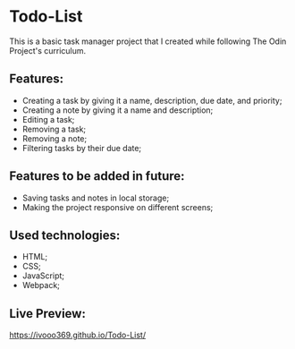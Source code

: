 # Todo-List

This is a basic task manager project that I created while following The Odin Project's curriculum.

## Features:

- Creating a task by giving it a name, description, due date, and priority;
- Creating a note by giving it a name and description;
- Editing a task;
- Removing a task;
- Removing a note;
- Filtering tasks by their due date;

## Features to be added in future:

- Saving tasks and notes in local storage;
- Making the project responsive on different screens;

## Used technologies:

- HTML;
- CSS;
- JavaScript;
- Webpack;

## Live Preview:

https://ivooo369.github.io/Todo-List/
